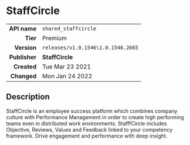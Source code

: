 # StaffCircle
| | |
|-:|-|
|**API name**|`shared_staffcircle`|
|**Tier**|Premium|
|**Version**|`releases/v1.0.1546\1.0.1546.2665`|
|**Publisher**|**StaffCircle**|
|**Created**|Tue Mar 23 2021|
|**Changed**|Mon Jan 24 2022|

## Description
StaffCircle is an employee success platform which combines company culture with Performance Management in order to create high performing teams even in distributed work environments. StafffCircle includes Objective, Reviews, Values and Feedback linked to your competency framework. Drive engagement and performance with deep insight.

